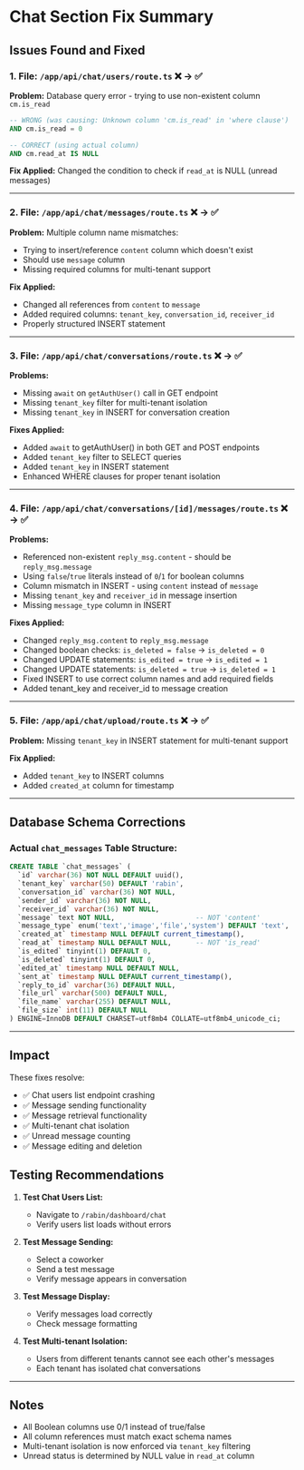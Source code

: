 # Chat Section Fix Summary

## Issues Found and Fixed

### 1. **File: `/app/api/chat/users/route.ts`** ❌ → ✅

**Problem:** Database query error - trying to use non-existent column `cm.is_read`
```sql
-- WRONG (was causing: Unknown column 'cm.is_read' in 'where clause')
AND cm.is_read = 0

-- CORRECT (using actual column)
AND cm.read_at IS NULL
```

**Fix Applied:** Changed the condition to check if `read_at` is NULL (unread messages)

---

### 2. **File: `/app/api/chat/messages/route.ts`** ❌ → ✅

**Problem:** Multiple column name mismatches:
- Trying to insert/reference `content` column which doesn't exist
- Should use `message` column
- Missing required columns for multi-tenant support

**Fix Applied:**
- Changed all references from `content` to `message`
- Added required columns: `tenant_key`, `conversation_id`, `receiver_id`
- Properly structured INSERT statement

---

### 3. **File: `/app/api/chat/conversations/route.ts`** ❌ → ✅

**Problems:**
- Missing `await` on `getAuthUser()` call in GET endpoint
- Missing `tenant_key` filter for multi-tenant isolation
- Missing `tenant_key` in INSERT for conversation creation

**Fixes Applied:**
- Added `await` to getAuthUser() in both GET and POST endpoints
- Added `tenant_key` filter to SELECT queries
- Added `tenant_key` in INSERT statement
- Enhanced WHERE clauses for proper tenant isolation

---

### 4. **File: `/app/api/chat/conversations/[id]/messages/route.ts`** ❌ → ✅

**Problems:**
- Referenced non-existent `reply_msg.content` - should be `reply_msg.message`
- Using `false`/`true` literals instead of `0`/`1` for boolean columns
- Column mismatch in INSERT - using `content` instead of `message`
- Missing `tenant_key` and `receiver_id` in message insertion
- Missing `message_type` column in INSERT

**Fixes Applied:**
- Changed `reply_msg.content` to `reply_msg.message`
- Changed boolean checks: `is_deleted = false` → `is_deleted = 0`
- Changed UPDATE statements: `is_edited = true` → `is_edited = 1`
- Changed UPDATE statements: `is_deleted = true` → `is_deleted = 1`
- Fixed INSERT to use correct column names and add required fields
- Added tenant_key and receiver_id to message creation

---

### 5. **File: `/app/api/chat/upload/route.ts`** ❌ → ✅

**Problem:** Missing `tenant_key` in INSERT statement for multi-tenant support

**Fix Applied:**
- Added `tenant_key` to INSERT columns
- Added `created_at` column for timestamp

---

## Database Schema Corrections

### Actual `chat_messages` Table Structure:
```sql
CREATE TABLE `chat_messages` (
  `id` varchar(36) NOT NULL DEFAULT uuid(),
  `tenant_key` varchar(50) DEFAULT 'rabin',
  `conversation_id` varchar(36) NOT NULL,
  `sender_id` varchar(36) NOT NULL,
  `receiver_id` varchar(36) NOT NULL,
  `message` text NOT NULL,                    -- NOT 'content'
  `message_type` enum('text','image','file','system') DEFAULT 'text',
  `created_at` timestamp NULL DEFAULT current_timestamp(),
  `read_at` timestamp NULL DEFAULT NULL,      -- NOT 'is_read'
  `is_edited` tinyint(1) DEFAULT 0,
  `is_deleted` tinyint(1) DEFAULT 0,
  `edited_at` timestamp NULL DEFAULT NULL,
  `sent_at` timestamp NULL DEFAULT current_timestamp(),
  `reply_to_id` varchar(36) DEFAULT NULL,
  `file_url` varchar(500) DEFAULT NULL,
  `file_name` varchar(255) DEFAULT NULL,
  `file_size` int(11) DEFAULT NULL
) ENGINE=InnoDB DEFAULT CHARSET=utf8mb4 COLLATE=utf8mb4_unicode_ci;
```

---

## Impact

These fixes resolve:
- ✅ Chat users list endpoint crashing
- ✅ Message sending functionality
- ✅ Message retrieval functionality
- ✅ Multi-tenant chat isolation
- ✅ Unread message counting
- ✅ Message editing and deletion

## Testing Recommendations

1. **Test Chat Users List:**
   - Navigate to `/rabin/dashboard/chat`
   - Verify users list loads without errors

2. **Test Message Sending:**
   - Select a coworker
   - Send a test message
   - Verify message appears in conversation

3. **Test Message Display:**
   - Verify messages load correctly
   - Check message formatting

4. **Test Multi-tenant Isolation:**
   - Users from different tenants cannot see each other's messages
   - Each tenant has isolated chat conversations

---

## Notes

- All Boolean columns use 0/1 instead of true/false
- All column references must match exact schema names
- Multi-tenant isolation is now enforced via `tenant_key` filtering
- Unread status is determined by NULL value in `read_at` column